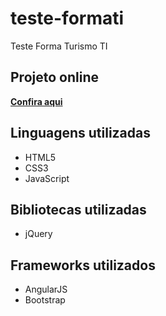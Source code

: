 # teste-formati
Teste Forma Turismo TI

## Projeto online
__[Confira aqui](https://matheusmpessoa.github.io/teste-formati/#/)__

## Linguagens utilizadas
* HTML5
* CSS3
* JavaScript

## Bibliotecas utilizadas
* jQuery

## Frameworks utilizados
* AngularJS
* Bootstrap